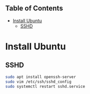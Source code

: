 <!-- START doctoc generated TOC please keep comment here to allow auto update -->
<!-- DON'T EDIT THIS SECTION, INSTEAD RE-RUN doctoc TO UPDATE -->
## Table of Contents

- [Install Ubuntu](#install-ubuntu)
  - [SSHD](#sshd)

<!-- END doctoc generated TOC please keep comment here to allow auto update -->

# Install Ubuntu

## SSHD

```bash
sudo apt install openssh-server
sudo vim /etc/ssh/sshd_config
sudo systemctl restart sshd.service
```
